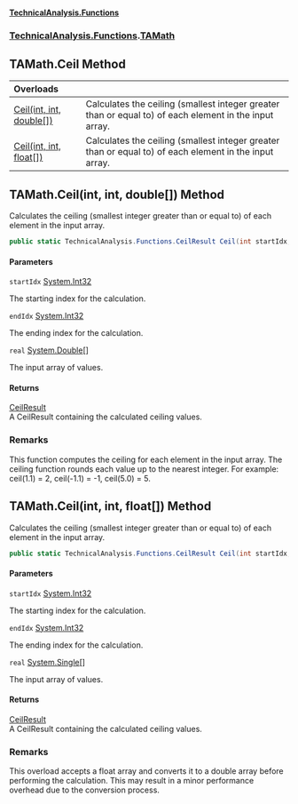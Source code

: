 #### [TechnicalAnalysis\.Functions](Atypical.TechnicalAnalysis.Functions.md 'Atypical\.TechnicalAnalysis\.Functions')
### [TechnicalAnalysis\.Functions](Atypical.TechnicalAnalysis.Functions.md#TechnicalAnalysis.Functions 'TechnicalAnalysis\.Functions').[TAMath](TAMath.md 'TechnicalAnalysis\.Functions\.TAMath')

## TAMath\.Ceil Method

| Overloads | |
| :--- | :--- |
| [Ceil\(int, int, double\[\]\)](TAMath.Ceil.md#TechnicalAnalysis.Functions.TAMath.Ceil(int,int,double[]) 'TechnicalAnalysis\.Functions\.TAMath\.Ceil\(int, int, double\[\]\)') | Calculates the ceiling \(smallest integer greater than or equal to\) of each element in the input array\. |
| [Ceil\(int, int, float\[\]\)](TAMath.Ceil.md#TechnicalAnalysis.Functions.TAMath.Ceil(int,int,float[]) 'TechnicalAnalysis\.Functions\.TAMath\.Ceil\(int, int, float\[\]\)') | Calculates the ceiling \(smallest integer greater than or equal to\) of each element in the input array\. |

<a name='TechnicalAnalysis.Functions.TAMath.Ceil(int,int,double[])'></a>

## TAMath\.Ceil\(int, int, double\[\]\) Method

Calculates the ceiling \(smallest integer greater than or equal to\) of each element in the input array\.

```csharp
public static TechnicalAnalysis.Functions.CeilResult Ceil(int startIdx, int endIdx, double[] real);
```
#### Parameters

<a name='TechnicalAnalysis.Functions.TAMath.Ceil(int,int,double[]).startIdx'></a>

`startIdx` [System\.Int32](https://docs.microsoft.com/en-us/dotnet/api/System.Int32 'System\.Int32')

The starting index for the calculation\.

<a name='TechnicalAnalysis.Functions.TAMath.Ceil(int,int,double[]).endIdx'></a>

`endIdx` [System\.Int32](https://docs.microsoft.com/en-us/dotnet/api/System.Int32 'System\.Int32')

The ending index for the calculation\.

<a name='TechnicalAnalysis.Functions.TAMath.Ceil(int,int,double[]).real'></a>

`real` [System\.Double](https://docs.microsoft.com/en-us/dotnet/api/System.Double 'System\.Double')[\[\]](https://docs.microsoft.com/en-us/dotnet/api/System.Array 'System\.Array')

The input array of values\.

#### Returns
[CeilResult](CeilResult.md 'TechnicalAnalysis\.Functions\.CeilResult')  
A CeilResult containing the calculated ceiling values\.

### Remarks
This function computes the ceiling for each element in the input array\.
The ceiling function rounds each value up to the nearest integer\.
For example: ceil\(1\.1\) = 2, ceil\(\-1\.1\) = \-1, ceil\(5\.0\) = 5\.

<a name='TechnicalAnalysis.Functions.TAMath.Ceil(int,int,float[])'></a>

## TAMath\.Ceil\(int, int, float\[\]\) Method

Calculates the ceiling \(smallest integer greater than or equal to\) of each element in the input array\.

```csharp
public static TechnicalAnalysis.Functions.CeilResult Ceil(int startIdx, int endIdx, float[] real);
```
#### Parameters

<a name='TechnicalAnalysis.Functions.TAMath.Ceil(int,int,float[]).startIdx'></a>

`startIdx` [System\.Int32](https://docs.microsoft.com/en-us/dotnet/api/System.Int32 'System\.Int32')

The starting index for the calculation\.

<a name='TechnicalAnalysis.Functions.TAMath.Ceil(int,int,float[]).endIdx'></a>

`endIdx` [System\.Int32](https://docs.microsoft.com/en-us/dotnet/api/System.Int32 'System\.Int32')

The ending index for the calculation\.

<a name='TechnicalAnalysis.Functions.TAMath.Ceil(int,int,float[]).real'></a>

`real` [System\.Single](https://docs.microsoft.com/en-us/dotnet/api/System.Single 'System\.Single')[\[\]](https://docs.microsoft.com/en-us/dotnet/api/System.Array 'System\.Array')

The input array of values\.

#### Returns
[CeilResult](CeilResult.md 'TechnicalAnalysis\.Functions\.CeilResult')  
A CeilResult containing the calculated ceiling values\.

### Remarks
This overload accepts a float array and converts it to a double array before performing the calculation\.
This may result in a minor performance overhead due to the conversion process\.